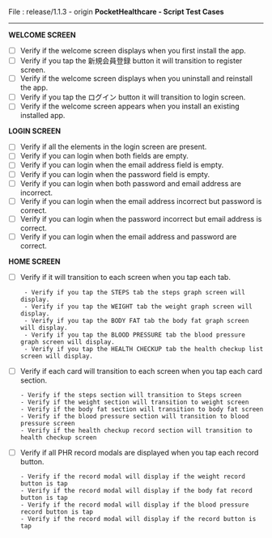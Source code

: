 
File : release/1.1.3 - origin
**PocketHealthcare - Script Test Cases**
***
****WELCOME SCREEN****

 - [ ] Verify if the welcome screen displays when you first install the
       app.
 - [ ] Verify if you tap the 新規会員登録 button it will transition to
       register screen.
 - [ ] Verify if the welcome screen displays when you uninstall and
       reinstall the app.
 - [ ] Verify if you tap the ログイン button it will transition to login
       screen.
 - [ ] Verify if the welcome screen appears when you install an existing
       installed app.

****LOGIN SCREEN****

 - [ ] Verify if all the elements in the login screen are present.
 - [ ] Verify if you can login when both fields are empty.
 - [ ] Verify if you can login when the email address field is empty.
 - [ ] Verify if you can login when the password field is empty.
 - [ ] Verify if you can login when both password and email address are
       incorrect.
 - [ ] Verify if you can login when the email address incorrect but
       password is correct.
 - [ ] Verify if you can login when the password incorrect but email
       address is correct.
 - [ ] Verify if you can login when the email address and password are
       correct.

****HOME SCREEN****

 - [ ] Verify if it will transition to each screen when you tap each
       tab.
       
        - Verify if you tap the STEPS tab the steps graph screen will display.
        - Verify if you tap the WEIGHT tab the weight graph screen will display.
        - Verify if you tap the BODY FAT tab the body fat graph screen will display.
        - Verify if you tap the BLOOD PRESSURE tab the blood pressure graph screen will display.
        - Verify if you tap the HEALTH CHECKUP tab the health checkup list screen will display.

 - [ ] Verify if each card will transition to each screen when you tap
       each card section.
       
       - Verify if the steps section will transition to Steps screen
       - Verify if the weight section will transition to weight screen
       - Verify if the body fat section will transition to body fat screen
       - Verify if the blood pressure section will transition to blood pressure screen
       - Verify if the health checkup record section will transition to health checkup screen


 - [ ] Verify if all PHR record modals are displayed when you tap each
       record button.

       - Verify if the record modal will display if the weight record button is tap
       - Verify if the record modal will display if the body fat record button is tap
       - Verify if the record modal will display if the blood pressure record button is tap
       - Verify if the record modal will display if the record button is tap
